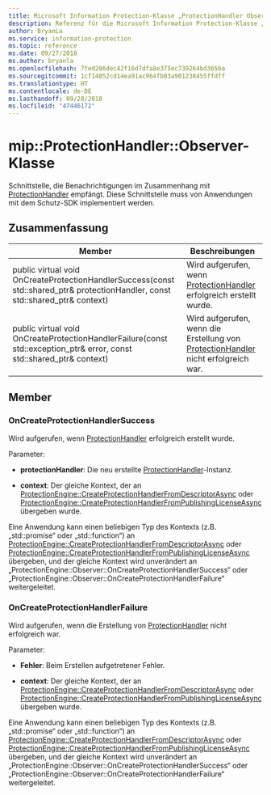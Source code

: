 ```yaml
---
title: Microsoft Information Protection-Klasse „ProtectionHandler Observer“
description: Referenz für die Microsoft Information Protection-Klasse „ProtectionHandler Observer“
author: BryanLa
ms.service: information-protection
ms.topic: reference
ms.date: 09/27/2018
ms.author: bryanla
ms.openlocfilehash: 7fed286dec42f16d7dfa8e375ec739264bd365ba
ms.sourcegitcommit: 1cf14852cd14ea91ac964fb03a901238455ffdff
ms.translationtype: HT
ms.contentlocale: de-DE
ms.lasthandoff: 09/28/2018
ms.locfileid: "47446172"
---
```

# <a name="class-mipprotectionhandlerobserver"></a>mip::ProtectionHandler::Observer-Klasse 
Schnittstelle, die Benachrichtigungen im Zusammenhang mit [ProtectionHandler](class_mip_protectionhandler.md) empfängt.
Diese Schnittstelle muss von Anwendungen mit dem Schutz-SDK implementiert werden.
  
## <a name="summary"></a>Zusammenfassung
 Member                        | Beschreibungen                                
--------------------------------|---------------------------------------------
public virtual void OnCreateProtectionHandlerSuccess(const std::shared_ptr<ProtectionHandler>& protectionHandler, const std::shared_ptr<void>& context)  |  Wird aufgerufen, wenn [ProtectionHandler](class_mip_protectionhandler.md) erfolgreich erstellt wurde.
public virtual void OnCreateProtectionHandlerFailure(const std::exception_ptr& error, const std::shared_ptr<void>& context)  |  Wird aufgerufen, wenn die Erstellung von [ProtectionHandler](class_mip_protectionhandler.md) nicht erfolgreich war.
  
## <a name="members"></a>Member
  
### <a name="oncreateprotectionhandlersuccess"></a>OnCreateProtectionHandlerSuccess
Wird aufgerufen, wenn [ProtectionHandler](class_mip_protectionhandler.md) erfolgreich erstellt wurde.

Parameter:  
* **protectionHandler**: Die neu erstellte [ProtectionHandler](class_mip_protectionhandler.md)-Instanz.


* **context**: Der gleiche Kontext, der an [ProtectionEngine::CreateProtectionHandlerFromDescriptorAsync](class_mip_protectionengine.md#createprotectionhandlerfromdescriptorasync) oder [ProtectionEngine::CreateProtectionHandlerFromPublishingLicenseAsync](class_mip_protectionengine.md#createprotectionhandlerfrompublishinglicenseasync) übergeben wurde.


Eine Anwendung kann einen beliebigen Typ des Kontexts (z.B. „std::promise“ oder „std::function“) an [ProtectionEngine::CreateProtectionHandlerFromDescriptorAsync](class_mip_protectionengine.md#createprotectionhandlerfromdescriptorasync) oder [ProtectionEngine::CreateProtectionHandlerFromPublishingLicenseAsync](class_mip_protectionengine.md#createprotectionhandlerfrompublishinglicenseasync) übergeben, und der gleiche Kontext wird unverändert an „ProtectionEngine::Observer::OnCreateProtectionHandlerSuccess“ oder „ProtectionEngine::Observer::OnCreateProtectionHandlerFailure“ weitergeleitet.
  
### <a name="oncreateprotectionhandlerfailure"></a>OnCreateProtectionHandlerFailure
Wird aufgerufen, wenn die Erstellung von [ProtectionHandler](class_mip_protectionhandler.md) nicht erfolgreich war.

Parameter:  
* **Fehler**: Beim Erstellen aufgetretener Fehler. 


* **context**: Der gleiche Kontext, der an [ProtectionEngine::CreateProtectionHandlerFromDescriptorAsync](class_mip_protectionengine.md#createprotectionhandlerfromdescriptorasync) oder [ProtectionEngine::CreateProtectionHandlerFromPublishingLicenseAsync](class_mip_protectionengine.md#createprotectionhandlerfrompublishinglicenseasync) übergeben wurde.


Eine Anwendung kann einen beliebigen Typ des Kontexts (z.B. „std::promise“ oder „std::function“) an [ProtectionEngine::CreateProtectionHandlerFromDescriptorAsync](class_mip_protectionengine.md#createprotectionhandlerfromdescriptorasync) oder [ProtectionEngine::CreateProtectionHandlerFromPublishingLicenseAsync](class_mip_protectionengine.md#createprotectionhandlerfrompublishinglicenseasync) übergeben, und der gleiche Kontext wird unverändert an „ProtectionEngine::Observer::OnCreateProtectionHandlerSuccess“ oder „ProtectionEngine::Observer::OnCreateProtectionHandlerFailure“ weitergeleitet.